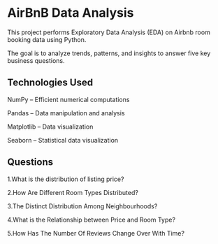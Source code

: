 # AirBnB Data Analysis

This project performs Exploratory Data Analysis (EDA) on Airbnb room booking data using Python.

The goal is to analyze trends, patterns, and insights to answer five key business questions.

## Technologies Used

NumPy – Efficient numerical computations

Pandas – Data manipulation and analysis

Matplotlib – Data visualization

Seaborn – Statistical data visualization

## Questions
1.What is the distribution of listing price?

2.How Are Different Room Types Distributed?

3.The Distinct Distribution Among Neighbourhoods?

4.What is the Relationship between Price and Room Type?

5.How Has The Number Of Reviews Change Over With Time?
